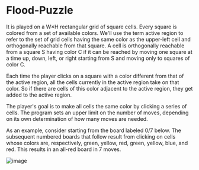 # Flood-Puzzle
 It is played on a W×H rectangular grid of square cells. Every square is colored from a set of available colors. We'll use the term active region to refer to the set of grid cells having the same color as the upper-left cell and orthogonally reachable from that square. A cell is orthogonally reachable from a square S having color C if it can be reached by moving one square at a time up, down, left, or right starting from S and moving only to squares of color C.

Each time the player clicks on a square with a color different from that of the active region, all the cells currently in the active region take on that color. So if there are cells of this color adjacent to the active region, they get added to the active region.

The player's goal is to make all cells the same color by clicking a series of cells. The program sets an upper limit on the number of moves, depending on its own determination of how many moves are needed.

As an example, consider starting from the board labeled 0/7 below. The subsequent numbered boards that follow result from clicking on cells whose colors are, respectively, green, yellow, red, green, yellow, blue, and red. This results in an all-red board in 7 moves.

![image](https://user-images.githubusercontent.com/83314726/184458725-38f32260-a568-4e92-bc3e-f74effd54671.png)
